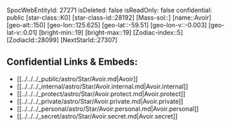 ﻿---
location: [-59.51,-125.625,150]
type: Star
tags:
- astro/Star

---
SpocWebEntityId: 27271
isDeleted: false
isReadOnly: false
confidential: public
[star-class::K0]
[star-class-id::28192]
[Mass-sol::]
[name::Avoir]
[geo-alt::150]
[geo-lon::125.625]
[geo-lat::-59.51]
[geo-lon-v::-0.003]
[geo-lat-v::0.01]
[bright-min::19]
[bright-max::19]
[Zodiac-index::5]
[ZodiacId::28099]
[NextStarId::27307]



## Confidential Links & Embeds: 
- [[../../../_public/astro/Star/Avoir.md|Avoir]] 
- [[../../../_internal/astro/Star/Avoir.internal.md|Avoir.internal]] 
- [[../../../_protect/astro/Star/Avoir.protect.md|Avoir.protect]] 
- [[../../../_private/astro/Star/Avoir.private.md|Avoir.private]] 
- [[../../../_personal/astro/Star/Avoir.personal.md|Avoir.personal]] 
- [[../../../_secret/astro/Star/Avoir.secret.md|Avoir.secret]]


